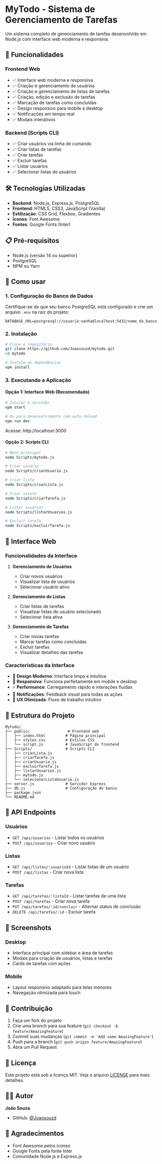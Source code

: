 # MyTodo - Sistema de Gerenciamento de Tarefas

Um sistema completo de gerenciamento de tarefas desenvolvido em Node.js com interface web moderna e responsiva.

## 🚀 Funcionalidades

### Frontend Web
- ✅ Interface web moderna e responsiva
- ✅ Criação e gerenciamento de usuários
- ✅ Criação e gerenciamento de listas de tarefas
- ✅ Criação, edição e exclusão de tarefas
- ✅ Marcação de tarefas como concluídas
- ✅ Design responsivo para mobile e desktop
- ✅ Notificações em tempo real
- ✅ Modais interativos

### Backend (Scripts CLI)
- ✅ Criar usuários via linha de comando
- ✅ Criar listas de tarefas
- ✅ Criar tarefas
- ✅ Excluir tarefas
- ✅ Listar usuários
- ✅ Selecionar listas de usuários

## 🛠️ Tecnologias Utilizadas

- **Backend**: Node.js, Express.js, PostgreSQL
- **Frontend**: HTML5, CSS3, JavaScript (Vanilla)
- **Estilização**: CSS Grid, Flexbox, Gradientes
- **Ícones**: Font Awesome
- **Fontes**: Google Fonts (Inter)

## 📋 Pré-requisitos

- Node.js (versão 14 ou superior)
- PostgreSQL
- NPM ou Yarn

## 🚀 Como usar

### 1. Configuração do Banco de Dados

Certifique-se de que seu banco PostgreSQL está configurado e crie um arquivo `.env` na raiz do projeto:

```env
DATABASE_URL=postgresql://usuario:senha@localhost:5432/nome_do_banco
```

### 2. Instalação

```bash
# Clone o repositório
git clone https://github.com/Joaosouzd/mytodo.git
cd mytodo

# Instale as dependências
npm install
```

### 3. Executando a Aplicação

#### Opção 1: Interface Web (Recomendado)
```bash
# Iniciar o servidor
npm start

# Ou para desenvolvimento com auto-reload
npm run dev
```

Acesse: http://localhost:3000

#### Opção 2: Scripts CLI
```bash
# Menu principal
node Scripts/mytodo.js

# Criar usuário
node Scripts/criarUsuario.js

# Criar lista
node Scripts/criarLista.js

# Criar tarefa
node Scripts/criarTarefa.js

# Listar usuários
node Scripts/listarUsuarios.js

# Excluir tarefa
node Scripts/excluirTarefa.js
```

## 📱 Interface Web

### Funcionalidades da Interface

1. **Gerenciamento de Usuários**
   - Criar novos usuários
   - Visualizar lista de usuários
   - Selecionar usuário ativo

2. **Gerenciamento de Listas**
   - Criar listas de tarefas
   - Visualizar listas do usuário selecionado
   - Selecionar lista ativa

3. **Gerenciamento de Tarefas**
   - Criar novas tarefas
   - Marcar tarefas como concluídas
   - Excluir tarefas
   - Visualizar detalhes das tarefas

### Características da Interface

- 🎨 **Design Moderno**: Interface limpa e intuitiva
- 📱 **Responsiva**: Funciona perfeitamente em mobile e desktop
- ⚡ **Performance**: Carregamento rápido e interações fluidas
- 🔔 **Notificações**: Feedback visual para todas as ações
- 🎯 **UX Otimizada**: Fluxo de trabalho intuitivo

## 📁 Estrutura do Projeto

```
Mytodo/
├── public/                 # Frontend web
│   ├── index.html         # Página principal
│   ├── styles.css         # Estilos CSS
│   └── script.js          # JavaScript do frontend
├── Scripts/               # Scripts CLI
│   ├── criarLista.js
│   ├── criarTarefa.js
│   ├── criarUsuario.js
│   ├── excluirTarefa.js
│   ├── listarUsuarios.js
│   ├── mytodo.js
│   └── selecionarListaUsuario.js
├── server.js              # Servidor Express
├── db.js                  # Configuração do banco
├── package.json
└── README.md
```

## 🔧 API Endpoints

### Usuários
- `GET /api/usuarios` - Listar todos os usuários
- `POST /api/usuarios` - Criar novo usuário

### Listas
- `GET /api/listas/:usuarioId` - Listar listas de um usuário
- `POST /api/listas` - Criar nova lista

### Tarefas
- `GET /api/tarefas/:listaId` - Listar tarefas de uma lista
- `POST /api/tarefas` - Criar nova tarefa
- `PUT /api/tarefas/:id/concluir` - Alternar status de conclusão
- `DELETE /api/tarefas/:id` - Excluir tarefa

## 🎨 Screenshots

### Desktop
- Interface principal com sidebar e área de tarefas
- Modais para criação de usuários, listas e tarefas
- Cards de tarefas com ações

### Mobile
- Layout responsivo adaptado para telas menores
- Navegação otimizada para touch

## 🤝 Contribuição

1. Faça um fork do projeto
2. Crie uma branch para sua feature (`git checkout -b feature/AmazingFeature`)
3. Commit suas mudanças (`git commit -m 'Add some AmazingFeature'`)
4. Push para a branch (`git push origin feature/AmazingFeature`)
5. Abra um Pull Request

## 📄 Licença

Este projeto está sob a licença MIT. Veja o arquivo [LICENSE](LICENSE) para mais detalhes.

## 👨‍💻 Autor

**João Souza**
- GitHub: [@Joaosouzd](https://github.com/Joaosouzd)

## 🙏 Agradecimentos

- Font Awesome pelos ícones
- Google Fonts pela fonte Inter
- Comunidade Node.js e Express.js 